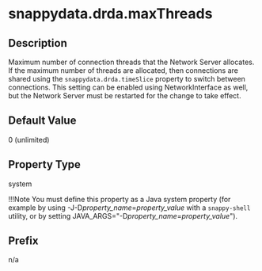 # snappydata.drda.maxThreads

## Description

Maximum number of connection threads that the Network Server allocates. If the maximum number of threads are allocated, then connections are shared using the `snappydata.drda.timeSlice` property to switch between connections. This setting can be enabled using NetworkInterface as well, but the Network Server must be restarted for the change to take effect.

## Default Value

0 (unlimited)

## Property Type

system 

!!!Note 
	You must define this property as a Java system property (for example by using -J-D*property\_name*=*property\_value* with a `snappy-shell` utility, or by setting JAVA\_ARGS="-D*property\_name*=*property\_value*").</p>

## Prefix

n/a
